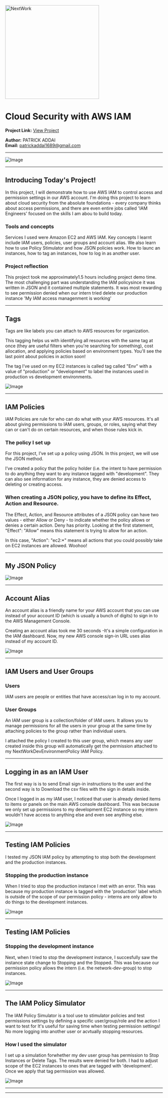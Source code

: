 <img src="https://cdn.prod.website-files.com/677c400686e724409a5a7409/6790ad949cf622dc8dcd9fe4_nextwork-logo-leather.svg" alt="NextWork" width="300" />

# Cloud Security with AWS IAM

**Project Link:** [View Project](http://learn.nextwork.org/projects/aws-security-iam)

**Author:** PATRICK ADDAI  
**Email:** patrickaddai1689@gmail.com

---

![Image](http://learn.nextwork.org/refreshed_amber_shy_cantaloupe/uploads/aws-security-iam_1c864649)

---

## Introducing Today's Project!

In this project, I will demonstrate how to use AWS IAM to control access and permission settings in our AWS account. I'm doing this project to learn about cloud security from the absolute foundations - every company thinks about access permissions, and there are even entire jobs called 'IAM Engineers' focused on the skills I am abou to build today.

### Tools and concepts

Services I used were Amazon EC2 and AWS IAM. Key concepts I learnt include IAM users, policies, user groups and account alias. We also learn how to use Policy Stimulator and how JSON policies work. How to launc an instances, how to tag an instances, how to log in as another user.

### Project reflection

This project took me approximately1.5 hours including project demo time. The most challenging part was understanding the IAM policysince it was written in JSON and it contained multiple statements.  It was most rewarding to see permission denied when our intern tried delete our production instance 'My IAM access managenment is working'

---

## Tags

Tags are like labels you can attach to AWS resources for organization.

This tagging helps us with identifying all resources with the same tag at once (they are useful filters when you're searching for something), cost allocation, and applying policies based on environment types. You'll see the last point about policies in action soon!

The tag I’ve used on my EC2 instances is called tag called "Env" with a value of "production" or "development" to label the instances used in production vs development environments. 

![Image](http://learn.nextwork.org/refreshed_amber_shy_cantaloupe/uploads/aws-security-iam_2e0e5a5d)

---

## IAM Policies

IAM Policies are rule for who can do what with your AWS resources. It's all about giving permissions to IAM users, groups, or roles, saying what they can or can't do on certain resources, and when those rules kick in.




### The policy I set up

For this project, I’ve set up a policy using JSON. In this project, we will use the JSON method.


I’ve created a policy that the policy holder (i.e. the intent to have permission to do anything they want to any instance tagged with "development". They can also see information for any instance, they are denied access to deleting or creating access.

### When creating a JSON policy, you have to define its Effect, Action and Resource.

The Effect, Action, and Resource attributes of a JSON policy can have two values - either Allow or Deny - to indicate whether the policy allows or denies a certain action. Deny has priority. Looking at the first statement, "Effect": "Allow" means this statement is trying to allow for an action.

In this case, "Action": "ec2:*" means all actions that you could possibly take on EC2 instances are allowed. Woohoo!

---

## My JSON Policy

![Image](http://learn.nextwork.org/refreshed_amber_shy_cantaloupe/uploads/aws-security-iam_1c864649)

---

## Account Alias

An account alias is a friendly name for your AWS account that you can use instead of your account ID (which is usually a bunch of digits) to sign in to the AWS Management Console.

Creating an account alias took me 30 seconds -It's  a simple configuration in the IAM dashboard. Now, my new AWS console sign-in URL uses alias instead of my account ID.

![Image](http://learn.nextwork.org/refreshed_amber_shy_cantaloupe/uploads/aws-security-iam_0eb4439b)

---

## IAM Users and User Groups

### Users

IAM users are people or entities that have access/can log in to my account.

### User Groups

An IAM user group is a collection/folder of IAM users. It allows you to manage permissions for all the users in your group at the same time by attaching policies to the group rather than individual users.

I attached the policy I created to this user group, which means any user created inside this group will automatically get the permission attached to my NextWorkDevEnvironmentPolicy IAM Policy.

---

## Logging in as an IAM User

The first way is is to send Email sign-in instructions to the user and the second way is to Download the csv files with the sign in details inside.

Once I logged in as my IAM user, I noticed that user is already denied items to items or panels on the main AWS console dashboard. This was because we only set up permissions to  my development EC2 instance so my intern wouldn't have access to anything else and even see anything else.

![Image](http://learn.nextwork.org/refreshed_amber_shy_cantaloupe/uploads/aws-security-iam_6f2ab446)

---

## Testing IAM Policies

I tested my JSON IAM policy by attempting to stop both the development and the production instances.

### Stopping the production instance

When I tried to stop the production instance I met with an error. This was because my production instance is tagged with the 'production' label which is outside of the scope of our permission policy - interns are only allow
to do things to the development instances.

![Image](http://learn.nextwork.org/refreshed_amber_shy_cantaloupe/uploads/aws-security-iam_0e7a9d6a)

---

## Testing IAM Policies

### Stopping the development instance

Next, when I tried to stop the development instance, I succesfully saw the instance state change to Stopping and the Stopped.  This was because our permission policy allows the intern (i.e. the network-dev-group) to stop instances.

![Image](http://learn.nextwork.org/refreshed_amber_shy_cantaloupe/uploads/aws-security-iam_1811801c)

---

## The IAM Policy Simulator

The IAM Policy Simulator is a tool use to stimulator policies and test permissions settings by defining a specific user/group/role and the action I want to test for   It's useful for saving time when testing permission settings! No more logging into another user or acvtually stopping resources.

### How I used the simulator

I set up a simulation forwhether my dev user group has permission to Stop Instances or Delete Tags. The results were denied for both. I had to adjust scope of the EC2 instances to ones that are tagged with 'development'. Once we apply that tag permission was allowed.

![Image](http://learn.nextwork.org/refreshed_amber_shy_cantaloupe/uploads/aws-security-iam_069d8a621)

---

---
